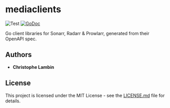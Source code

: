 # mediaclients
![Test](https://github.com/clambin/mediaclients/workflows/Test/badge.svg)
[![GoDoc](https://pkg.go.dev/badge/github.com/clambin/mediaclients?utm_source=godoc)](http://pkg.go.dev/github.com/clambin/mediaclients)

Go client libraries for Sonarr, Radarr & Prowlarr, generated from their OpenAPI spec.

## Authors

* **Christophe Lambin**

## License

This project is licensed under the MIT License - see the [LICENSE.md](LICENSE.md) file for details.
